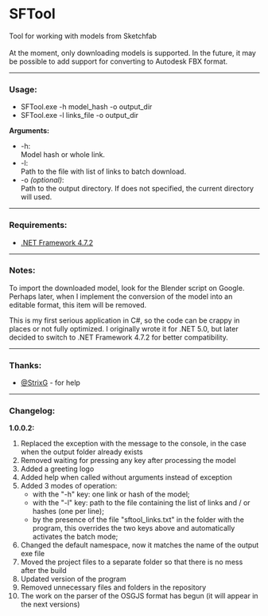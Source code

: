 # SFTool
Tool for working with models from Sketchfab
<br />
<br />
At the moment, only downloading models is supported. In the future, it may be possible to add support for converting to Autodesk FBX format.

<hr />

### Usage:
* SFTool.exe -h model_hash -o output_dir
* SFTool.exe -l links_file -o output_dir

<strong>Arguments:</strong>
<ul>
  <li>-h:<br />
  &#9;Model hash or whole link.
  </li>
  <li>-l:<br />
  &#9;Path to the file with list of links to batch download.
  </li>
  <li>-o <em>(optional)</em>: <br />
  &#9;Path to the output directory. If does not specified, the current directory will used.
  </li>
</ul>

<hr />

### Requirements:
* <a href="https://dotnet.microsoft.com/download/dotnet-framework/net472" target="_blank">.NET Framework 4.7.2</a>

<hr />

### Notes:

To import the downloaded model, look for the Blender script on Google. Perhaps later, when I implement the conversion of the model into an editable format, this item will be removed.
<br />

This is my first serious application in C#, so the code can be crappy in places or not fully optimized. I originally wrote it for .NET 5.0, but later decided to switch to .NET Framework 4.7.2 for better compatibility.

<hr />

### Thanks:
* <a href="https://github.com/StrixG/" target="_blank">@StrixG</a> - for help

<hr />

### Changelog:
<strong>1.0.0.2:</strong>
<ol>
  <li>Replaced the exception with the message to the console, in the case when the output folder already exists</li>
  <li>Removed waiting for pressing any key after processing the model</li>
  <li>Added a greeting logo</li>
  <li>Added help when called without arguments instead of exception</li>
  <li>Added 3 modes of operation:<br />
    <ul>
      <li>with the "-h" key: one link or hash of the model;</li>
      <li>with the "-l" key: path to the file containing the list of links and / or hashes (one per line);</li>
      <li>by the presence of the file "sftool_links.txt" in the folder with the program, this overrides the two keys above and automatically activates the batch mode;</li>
    </ul>
  </li>
  <li>Changed the default namespace, now it matches the name of the output exe file</li>
  <li>Moved the project files to a separate folder so that there is no mess after the build</li>
  <li>Updated version of the program</li>
  <li>Removed unnecessary files and folders in the repository</li>
  <li>The work on the parser of the OSGJS format has begun (it will appear in the next versions)</li>
</ol>
